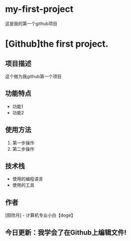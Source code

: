 # my-first-project
这是我的第一个github项目

# [Github]the first project.

## 项目描述
这个做为我github第一个项目

## 功能特点
- 功能1
- 功能2

## 使用方法
1. 第一步操作
2. 第二步操作

## 技术栈
- 使用的编程语言
- 使用的工具

## 作者
[田欣月] - 计算机专业小白【doge】

## 今日更新：我学会了在Github上编辑文件!
